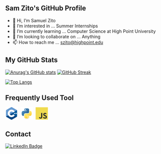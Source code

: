Sam Zito's GitHub Profile
<img src="https://komarev.com/ghpvc/?username=SamNZito&style=flat-square&color=blue" alt=""/>
----------------------------------------
- 👋 Hi, I’m Samuel Zito
- 👀 I’m interested in ... Summer Internships 
- 🌱 I’m currently learning ... Computer Science at High Point University
- 💞️ I’m looking to collaborate on ... Anything
- 📫 How to reach me ... szito@highpoint.edu 

My GitHub Stats
---------------------------------------------
[![Anurag's GitHub stats](https://github-readme-stats.vercel.app/api?username=SamNZito&show_icons=true&theme=radical)](https://github.com/anuraghazra/github-readme-stats) 
[![GitHub Streak](https://streak-stats.demolab.com?user=SamNZito&theme=radical)](https://git.io/streak-stats)

[![Top Langs](https://github-readme-stats.vercel.app/api/top-langs/?username=SamNZito&theme=radical&layout=compact)](https://github.com/anuraghazra/github-readme-stats)

Frequently Used Tool
--------------------------------------------
<div>
  <img src="https://github.com/devicons/devicon/blob/master/icons/cplusplus/cplusplus-original.svg" title="C++" alt="C++" width="40" height="40"/>&nbsp;
  <img src="https://github.com/devicons/devicon/blob/master/icons/python/python-original.svg" title="Python" alt="Python" width="40" height="40"/>&nbsp;
  <img src="https://github.com/devicons/devicon/blob/master/icons/javascript/javascript-original.svg" title="JavaScript" alt="JavaScript" width="40" height="40"/>&nbsp;
  
</div>

Contact
--------------------------------------------
<div id="badges">
<a href="https://www.linkedin.com/in/sam-zito/">
<img src="https://img.shields.io/badge/LinkedIn-blue?style=for-the-badge&logo=linkedin&logoColor=white" alt="LinkedIn Badge"/>
</a>
</div>
